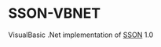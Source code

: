 # SSON-VBNET
VisualBasic .Net implementation of [SSON](https://github.com/RealDoigt/simple-stupid-object-notation) 1.0

